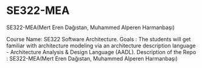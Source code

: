 # SE322-MEA
SE322-MEA(Mert Eren Dağıstan, Muhammed Alperen Harmanbaşı)

Course Name: SE322 Software Architecture.
Goals : The students will get familiar with architecture modeling via an architecture
description language - Architecture Analysis & Design Language (AADL).
Description of the Repo : SE322-MEA(Mert Eren Dağıstan, Muhammed Alperen Harmanbaşı)
